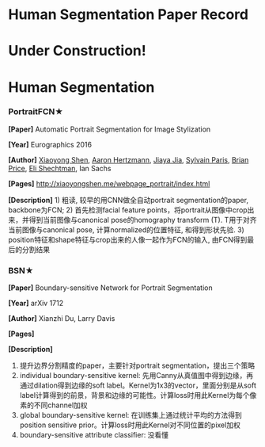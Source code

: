 # Human Segmentation Paper Record
# Under Construction!
# Human Segmentation
### PortraitFCN★
**[Paper]** Automatic Portrait Segmentation for Image Stylization

**[Year]** Eurographics 2016

**[Author]** [Xiaoyong Shen](http://xiaoyongshen.me/), [Aaron Hertzmann](http://www.dgp.utoronto.ca/~hertzman/), [Jiaya Jia](http://www.cse.cuhk.edu.hk/leojia/), [Sylvain Paris](http://people.csail.mit.edu/sparis/), [Brian Price](https://research.adobe.com/person/brian-price/), [Eli Shechtman](http://www.wisdom.weizmann.ac.il/~elishe/), Ian Sachs

**[Pages]**  http://xiaoyongshen.me/webpage_portrait/index.html 

**[Description]** 
	1) 粗读, 较早的用CNN做全自动portrait segmentation的paper, backbone为FCN;
	2) 首先检测facial feature points，将portrait从图像中crop出来，并得到当前图像与canonical pose的homography transform (T). T用于对齐当前图像与canonical pose, 计算normalized的位置特征, 和得到形状先验.
	3) position特征和shape特征与crop出来的人像一起作为FCN的输入, 由FCN得到最后的分割结果

### BSN★
**[Paper]** Boundary-sensitive Network for Portrait Segmentation 

**[Year]** arXiv 1712 

**[Author]** Xianzhi Du, Larry Davis 

**[Pages]** 

**[Description]** 
1) 提升边界分割精度的paper，主要针对portrait segmentation，提出三个策略 
2) individual boundary-sensitive kernel: 先用Canny从真值图中得到边缘，再通过dilation得到边缘的soft label。Kernel为1x3的vector，里面分别是从soft label计算得到的前景，背景和边缘的可能性。计算loss时用此Kernel为每个像素的不同channel加权
3) global boundary-sensitive kernel: 在训练集上通过统计平均的方法得到position sensitive prior。计算loss时用此Kernel对不同位置的pixel加权
4) boundary-sensitive attribute classifier: 没看懂

